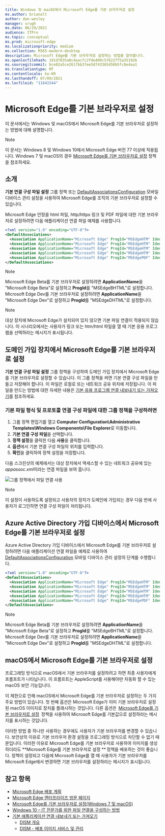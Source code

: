 ```yaml
---
title: Windows 및 macOS에서 Microsoft Edge를 기본 브라우저로 설정
ms.author: brianalt
author: dan-wesley
manager: srugh
ms.date: 06/29/2021
audience: ITPro
ms.topic: conceptual
ms.prod: microsoft-edge
ms.localizationpriority: medium
ms.collection: M365-modern-desktop
description: Microsoft Edge를 기본 브라우저로 설정하는 방법을 알아봅니다.
ms.openlocfilehash: 191d7835a0c4aacfc2fde409c57622ff5a351926
ms.sourcegitcommit: bce02a5ce2617bb37ee5d743365d50b5fc8e4aa1
ms.translationtype: MT
ms.contentlocale: ko-KR
ms.lasthandoff: 07/09/2021
ms.locfileid: "11641544"
---
```

# <a name="set-microsoft-edge-as-the-default-browser"></a>Microsoft Edge를 기본 브라우저로 설정

이 문서에서는 Windows 및 macOS에서 Microsoft Edge를 기본 브라우저로 설정하는 방법에 대해 설명합니다.

> [!NOTE]
> 이 문서는 Windows 8 및 Windows 10에서 Microsoft Edge 버전 77 이상에 적용됩니다. Windows 7 및 macOS의 경우 [Microsoft Edge를 기본 브라우저로 설정](./microsoft-edge-policies.md#defaultbrowsersettingenabled) 정책을 참조하세요.

## <a name="introduction"></a>소개

**기본 연결 구성 파일 설정** 그룹 정책 또는 [DefaultAssociationsConfiguration](/windows/client-management/mdm/policy-csp-applicationdefaults#applicationdefaults-defaultassociationsconfiguration) 모바일 디바이스 관리 설정을 사용하여 Microsoft Edge를 조직의 기본 브라우저로 설정할 수 있습니다.

Microsoft Edge 안정을 html 파일, http/https 링크 및 PDF 파일에 대한 기본 브라우저로 설정하려면 다음 애플리케이션 연결 파일 예제를 사용합니다.

```xml
<?xml version="1.0" encoding="UTF-8"?>
<DefaultAssociations> 
  <Association ApplicationName="Microsoft Edge" ProgId="MSEdgeHTM" Identifier=".html"/>
  <Association ApplicationName="Microsoft Edge" ProgId="MSEdgeHTM" Identifier=".htm"/>
  <Association ApplicationName="Microsoft Edge" ProgId="MSEdgeHTM" Identifier="http"/>
  <Association ApplicationName="Microsoft Edge" ProgId="MSEdgeHTM" Identifier="https"/>  
  <Association ApplicationName="Microsoft Edge" ProgId="MSEdgePDF" Identifier=".pdf"/>
</DefaultAssociations>
```

> [!NOTE]
> Microsoft Edge Beta를 기본 브라우저로 설정하려면 **ApplicationName**을 "Microsoft Edge Beta"로 설정하고 **ProgId**를 "MSEdgeBHTML"로 설정합니다. Microsoft Edge Dev를 기본 브라우저로 설정하려면 **ApplicationName**을 "Microsoft Edge Dev"로 설정하고 **ProgId**를 "MSEdgeDHTML"로 설정합니다.


> [!NOTE]
> 대상 장치에 Microsoft Edge가 설치되어 있지 않으면 기본 파일 연결이 적용되지 않습니다. 이 시나리오에서는 사용자가 링크 또는 htm/html 파일을 열 때 기본 응용 프로그램을 선택하라는 메시지가 표시됩니다.

## <a name="set-microsoft-edge-as-the-default-browser-on-domain-joined-devices"></a>도메인 가입 장치에서 Microsoft Edge를 기본 브라우저로 설정

**기본 연결 구성 파일 설정** 그룹 정책을 구성하여 도메인 가입 장치에서 Microsoft Edge를 기본 브라우저로 설정할 수 있습니다. 이 그룹 정책을 켜면 기본 연결 구성 파일을 만들고 저장해야 합니다. 이 파일은 로컬로 또는 네트워크 공유 위치에 저장됩니다. 이 파일을 만드는 방법에 대한 자세한 내용은 [기본 응용 프로그램 연결 내보내기 또는 가져오기](/windows-hardware/manufacture/desktop/export-or-import-default-application-associations)를 참조하세요.

### <a name="to-configure-the-group-policy-for-a-default-file-type-and-protocol-associations-configuration-file"></a>기본 파일 형식 및 프로토콜 연결 구성 파일에 대한 그룹 정책을 구성하려면

1. 그룹 정책 편집기를 열고 **Computer Configuration\Administrative Templates\Windows Components\File Explorer**로 이동합니다.
2. **기본 연결 구성 파일**을 선택합니다.
3. **정책 설정**을 클릭한 다음 **사용**을 클릭합니다.
4. **옵션**에서 기본 연결 구성 파일의 위치를 입력합니다.
5. **확인**을 클릭하여 정책 설정을 저장합니다.

다음 스크린샷의 예제에서는 대상 장치에서 액세스할 수 있는 네트워크 공유에 있는 *appassoc.xml*이라는 연결 파일을 보여 줍니다.

   ![그룹 정책에서 파일 연결 사용](./media/edge-learnmore-make-edge-default-browser/edge-learnmore-app-associations.png)

   > [!NOTE]
   > 이 설정이 사용하도록 설정되고 사용자의 장치가 도메인에 가입되는 경우 다음 번에 사용자가 로그인하면 연결 구성 파일이 처리됩니다.

## <a name="set-microsoft-edge-as-the-default-browser-on-azure-active-directory-joined-devices"></a>Azure Active Directory 가입 디바이스에서 Microsoft Edge를 기본 브라우저로 설정

Azure Active Directory 가입 디바이스에서 Microsoft Edge를 기본 브라우저로 설정하려면 다음 애플리케이션 연결 파일을 예제로 사용하여 [DefaultAssociationsConfiguration](/windows/client-management/mdm/policy-csp-applicationdefaults#applicationdefaults-defaultassociationsconfiguration) 모바일 디바이스 관리 설정의 단계를 수행합니다.

```xml
<?xml version="1.0" encoding="UTF-8"?>
<DefaultAssociations>
  <Association ApplicationName="Microsoft Edge" ProgId="MSEdgeHTM" Identifier=".html"/>
  <Association ApplicationName="Microsoft Edge" ProgId="MSEdgeHTM" Identifier=".htm"/>
  <Association ApplicationName="Microsoft Edge" ProgId="MSEdgeHTM" Identifier="http"/>
  <Association ApplicationName="Microsoft Edge" ProgId="MSEdgeHTM" Identifier="https"/>  
  <Association ApplicationName="Microsoft Edge" ProgId="MSEdgePDF" Identifier=".pdf"/>
</DefaultAssociations>
```

> [!NOTE]
> Microsoft Edge Beta를 기본 브라우저로 설정하려면 **ApplicationName**을 "Microsoft Edge Beta"로 설정하고 **ProgId**를 "MSEdgeBHTML"로 설정합니다. Microsoft Edge Dev를 기본 브라우저로 설정하려면 **ApplicationName**을 "Microsoft Edge Dev"로 설정하고 **ProgId**를 "MSEdgeDHTML"로 설정합니다.

## <a name="set-microsoft-edge-as-the-default-browser-on-macos"></a>macOS에서 Microsoft Edge를 기본 브라우저로 설정

프로그래밍 방식으로 macOS에서 기본 브라우저를 설정하려고 하면 최종 사용자에게 프롬프트가 나타납니다. 이 프롬프트는 AppleScript를 사용해야만 자동화 할 수 있는 macOS 보안 기능입니다.

이 제한으로 인해 macOS에서 Microsoft Edge를 기본 브라우저로 설정하는 두 가지 주요 방법이 있습니다. 첫 번째 옵션은 Microsoft Edge가 이미 기본 브라우저로 설정된 macOS 이미지로 장치를 플래시하는 것입니다. 다른 옵션은  [Microsoft Edge를 기본 브라우저로 설정](./microsoft-edge-policies.md#defaultbrowsersettingenabled)  정책을 사용하여 Microsoft Edge를 기본값으로 설정하라는 메시지를 표시하는 것입니다.

이러한 방법 중 하나만 사용하는 경우에도 사용자가 기본 브라우저를 변경할 수 있습니다. 보안상의 이유로 기본 브라우저 환경 설정을 프로그래밍 방식으로 차단할 수 없기 때문입니다. 이러한 이유로 Microsoft Edge를 기본 브라우저로 사용하여 이미지를 생성하더라도 **Microsoft Edge를 기본 브라우저로 설정 ** 정책을 배포하는 것이 좋습니다. 정책이 설정되고 다음에 Microsoft Edge를 열 때 사용자가 기본 브라우저를 Microsoft Edge에서 변경하면 기본 브라우저를 설정하라는 메시지가 표시됩니다.

## <a name="see-also"></a>참고 항목

- [Microsoft Edge 배포 계획](./deploy-edge-plan-deployment.md)
- [Microsoft Edge 엔터프라이즈 방문 페이지](https://aka.ms/EdgeEnterprise)
- [Microsoft Edge를 기본 브라우저로 설정(Windows 7 및 macOS)](./microsoft-edge-policies.md#defaultbrowsersettingenabled)
- [Windows 10 – IT 전문가를 위한 파일 연결을 구성하는 방법](/archive/blogs/windowsinternals/windows-10-how-to-configure-file-associations-for-it-pros)
- [기본 애플리케이션 연결 내보내기 또는 가져오기](/windows-hardware/manufacture/desktop/export-or-import-default-application-associations)
  - [DISM 개요](/windows-hardware/manufacture/desktop/what-is-dism)
  - [DISM - 배포 이미지 서비스 및 관리](/windows-hardware/manufacture/desktop/dism---deployment-image-servicing-and-management-technical-reference-for-windows)